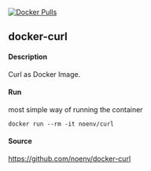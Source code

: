 [![Docker Pulls](https://badgen.net/docker/pulls/noenv/curl)](https://hub.docker.com/r/noenv/curl)

## docker-curl

#### Description

Curl as Docker Image.

#### Run

most simple way of running the container

    docker run --rm -it noenv/curl

#### Source

https://github.com/noenv/docker-curl
